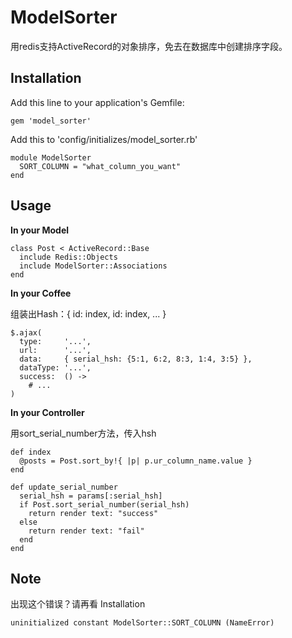 # ModelSorter

用redis支持ActiveRecord的对象排序，免去在数据库中创建排序字段。

## Installation

Add this line to your application's Gemfile:

    gem 'model_sorter'
    
Add this to 'config/initializes/model_sorter.rb'
```
module ModelSorter
  SORT_COLUMN = "what_column_you_want"
end
```
## Usage

__In your Model__

```
class Post < ActiveRecord::Base
  include Redis::Objects
  include ModelSorter::Associations
end
```

__In your Coffee__

组装出Hash：{ id: index, id: index, ... }

```
$.ajax(
  type:     '...',
  url:      '...',
  data:     { serial_hsh: {5:1, 6:2, 8:3, 1:4, 3:5} },
  dataType: '...',
  success:  () ->
    # ...
)
```

__In your Controller__

用sort_serial_number方法，传入hsh

```
def index
  @posts = Post.sort_by!{ |p| p.ur_column_name.value }
end

def update_serial_number
  serial_hsh = params[:serial_hsh]
  if Post.sort_serial_number(serial_hsh)
    return render text: "success"
  else
    return render text: "fail"
  end
end
```

## Note

出现这个错误？请再看 Installation

    uninitialized constant ModelSorter::SORT_COLUMN (NameError)
    




